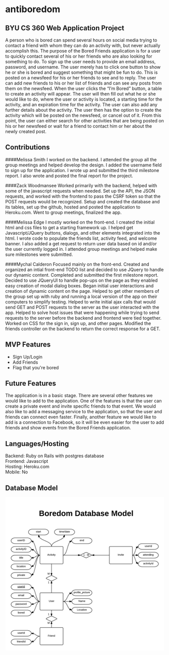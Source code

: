 antiboredom
===========

BYU CS 360 Web Application Project
----------------------------------

A person who is bored can spend several hours on social media trying to contact a friend with whom they can do an activity with, but never actually accomplish this. The purpose of the Bored Friends application is for a user to quickly contact several of his or her friends who are also looking for something to do.  To sign up the user needs to provide an email address, password, and username. The user merely has to click one button to show he or she is bored and suggest something that might be fun to do. This is posted on a newsfeed for his or her friends to see and to reply. The user can add new friends to his or her list of friends and can see any posts from them on the newsfeed. When the user clicks the “I’m Bored” button, a table to create an activity will appear. The user will then fill out what he or she would like to do, where the user or activity is located, a starting time for the activity, and an expiration time for the activity. The user can also add any further details about the activity. The user then has the option to create the activity which will be posted on the newsfeed, or cancel out of it. From this point, the user can either search for other activities that are being posted on his or her newsfeed or wait for a friend to contact him or her about the newly created post.

Contributions
------------


####Melissa Smith
I worked on the backend. I attended the group all the group meetings and helped develop the design. I added the username field to sign up for the application. I wrote up and submitted the third milestone report. I also wrote and posted the final report for the project.

####Zack Woodmansee
Worked primarily with the backend, helped with some of the javascript requests
when needed. Set up the API, the JSON requests, and worked with the frontend to pass the
CSRF token so that the POST requests would be recognized. Setup and created the database and 
its tables, set up the github, hosted and posted the application to Heroku.com. Went to group
meetings, finalized the app.

####Melissa Edge
I mostly worked on the front-end. I created the initial html and css files to get a 
starting framework up. I helped get Javascript/JQuery buttons, dialogs, and other elements 
integrated into the html. I wrote code to populate the friends list, activity feed, and 
welcome banner. I also added a get request to return user data based on id and/or the user 
currently logged in. I attended group meetings and helped make sure milestones were 
submitted.

####Mychal Calderon
Focused mainly on the front-end. Created and organized an intial front-end TODO list
and decided to use JQuery to handle our dynamic content. Completed and submitted the first
milestone report. Decided to use JQueryUI to handle pop-ups on the page as they enabled easy
creation of modal dialog boxes. Began initial user interactions and creation of dynamic content
on the page. Helped to get other members of the group set up with ruby and running a local
version of the app on their computers to simplify testing. Helped to write initial ajax calls
that would send GET and POST requests to the server as the user interacted with the app. Helped to
solve host issues that were happening while trying to send requests to the server before the backend
and frontend were tied together. Worked on CSS for the sign in, sign up, and other pages. Modified the
friends controller on the backend to return the correct response for a GET.

MVP Features
------------
<ul>
<li>Sign Up/Login</li>
<li>Add Friends</li>
<li>Flag that you're bored</li>
</ul>

Future Features
---------------
The application is in a basic stage. There are several other features we would like to add to the application. One of the features is that the user can create a private event and invite specific friends to that event. We would also like to add a messaging service to the application, so that the user and friends can connect even faster. Finally, another feature we would like to add is a connection to Facebook, so it will be even easier for the user to add friends and show events from the Bored Friends application.

Languages/Hosting
-----------------
Backend: Ruby on Rails with postgres database<br/>
Frontend: Javascript<br/>
Hosting: Heroku.com<br/>
Mobile: No<br/>

Database Model
--------------
![Database Model](/app/assets/images/dbmodel.png?raw=true)
